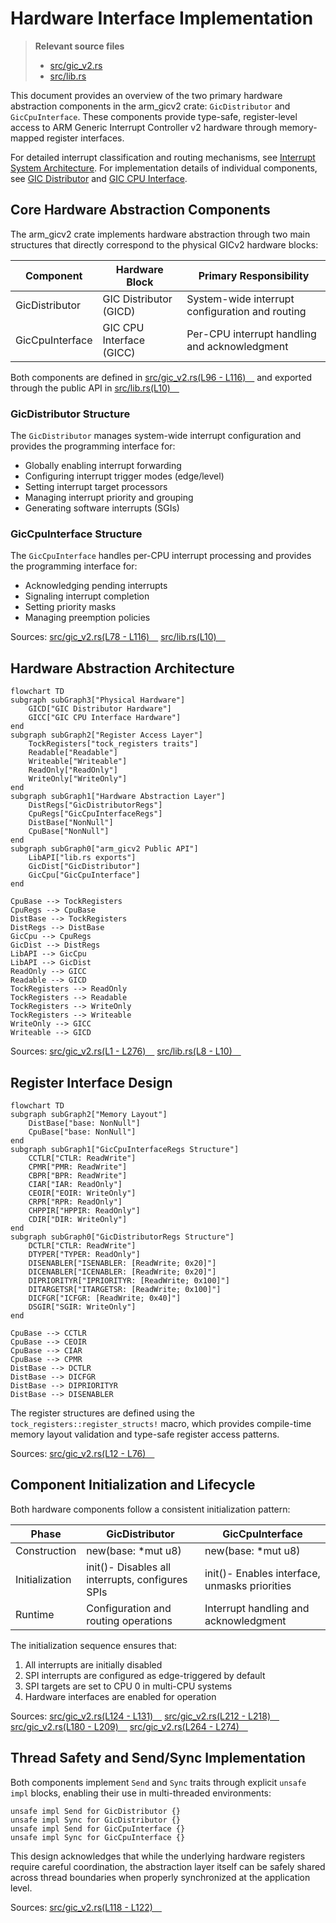 # Hardware Interface Implementation

> **Relevant source files**
> * [src/gic_v2.rs](https://github.com/arceos-org/arm_gicv2/blob/cf756f76/src/gic_v2.rs)
> * [src/lib.rs](https://github.com/arceos-org/arm_gicv2/blob/cf756f76/src/lib.rs)

This document provides an overview of the two primary hardware abstraction components in the arm_gicv2 crate: `GicDistributor` and `GicCpuInterface`. These components provide type-safe, register-level access to ARM Generic Interrupt Controller v2 hardware through memory-mapped register interfaces.

For detailed interrupt classification and routing mechanisms, see [Interrupt System Architecture](/arceos-org/arm_gicv2/2-interrupt-system-architecture). For implementation details of individual components, see [GIC Distributor](/arceos-org/arm_gicv2/3.1-gic-distributor) and [GIC CPU Interface](/arceos-org/arm_gicv2/3.2-gic-cpu-interface).

## Core Hardware Abstraction Components

The arm_gicv2 crate implements hardware abstraction through two main structures that directly correspond to the physical GICv2 hardware blocks:

|Component|Hardware Block|Primary Responsibility|
| --- | --- | --- |
|GicDistributor|GIC Distributor (GICD)|System-wide interrupt configuration and routing|
|GicCpuInterface|GIC CPU Interface (GICC)|Per-CPU interrupt handling and acknowledgment|

Both components are defined in [src/gic_v2.rs(L96 - L116)&emsp;](https://github.com/arceos-org/arm_gicv2/blob/cf756f76/src/gic_v2.rs#L96-L116) and exported through the public API in [src/lib.rs(L10)&emsp;](https://github.com/arceos-org/arm_gicv2/blob/cf756f76/src/lib.rs#L10-L10)

### GicDistributor Structure

The `GicDistributor` manages system-wide interrupt configuration and provides the programming interface for:

* Globally enabling interrupt forwarding
* Configuring interrupt trigger modes (edge/level)
* Setting interrupt target processors
* Managing interrupt priority and grouping
* Generating software interrupts (SGIs)

### GicCpuInterface Structure

The `GicCpuInterface` handles per-CPU interrupt processing and provides the programming interface for:

* Acknowledging pending interrupts
* Signaling interrupt completion
* Setting priority masks
* Managing preemption policies

Sources: [src/gic_v2.rs(L78 - L116)&emsp;](https://github.com/arceos-org/arm_gicv2/blob/cf756f76/src/gic_v2.rs#L78-L116) [src/lib.rs(L10)&emsp;](https://github.com/arceos-org/arm_gicv2/blob/cf756f76/src/lib.rs#L10-L10)

## Hardware Abstraction Architecture

```mermaid
flowchart TD
subgraph subGraph3["Physical Hardware"]
    GICD["GIC Distributor Hardware"]
    GICC["GIC CPU Interface Hardware"]
end
subgraph subGraph2["Register Access Layer"]
    TockRegisters["tock_registers traits"]
    Readable["Readable"]
    Writeable["Writeable"]
    ReadOnly["ReadOnly"]
    WriteOnly["WriteOnly"]
end
subgraph subGraph1["Hardware Abstraction Layer"]
    DistRegs["GicDistributorRegs"]
    CpuRegs["GicCpuInterfaceRegs"]
    DistBase["NonNull"]
    CpuBase["NonNull"]
end
subgraph subGraph0["arm_gicv2 Public API"]
    LibAPI["lib.rs exports"]
    GicDist["GicDistributor"]
    GicCpu["GicCpuInterface"]
end

CpuBase --> TockRegisters
CpuRegs --> CpuBase
DistBase --> TockRegisters
DistRegs --> DistBase
GicCpu --> CpuRegs
GicDist --> DistRegs
LibAPI --> GicCpu
LibAPI --> GicDist
ReadOnly --> GICC
Readable --> GICD
TockRegisters --> ReadOnly
TockRegisters --> Readable
TockRegisters --> WriteOnly
TockRegisters --> Writeable
WriteOnly --> GICC
Writeable --> GICD
```

Sources: [src/gic_v2.rs(L1 - L276)&emsp;](https://github.com/arceos-org/arm_gicv2/blob/cf756f76/src/gic_v2.rs#L1-L276) [src/lib.rs(L8 - L10)&emsp;](https://github.com/arceos-org/arm_gicv2/blob/cf756f76/src/lib.rs#L8-L10)

## Register Interface Design

```mermaid
flowchart TD
subgraph subGraph2["Memory Layout"]
    DistBase["base: NonNull"]
    CpuBase["base: NonNull"]
end
subgraph subGraph1["GicCpuInterfaceRegs Structure"]
    CCTLR["CTLR: ReadWrite"]
    CPMR["PMR: ReadWrite"]
    CBPR["BPR: ReadWrite"]
    CIAR["IAR: ReadOnly"]
    CEOIR["EOIR: WriteOnly"]
    CRPR["RPR: ReadOnly"]
    CHPPIR["HPPIR: ReadOnly"]
    CDIR["DIR: WriteOnly"]
end
subgraph subGraph0["GicDistributorRegs Structure"]
    DCTLR["CTLR: ReadWrite"]
    DTYPER["TYPER: ReadOnly"]
    DISENABLER["ISENABLER: [ReadWrite; 0x20]"]
    DICENABLER["ICENABLER: [ReadWrite; 0x20]"]
    DIPRIORITYR["IPRIORITYR: [ReadWrite; 0x100]"]
    DITARGETSR["ITARGETSR: [ReadWrite; 0x100]"]
    DICFGR["ICFGR: [ReadWrite; 0x40]"]
    DSGIR["SGIR: WriteOnly"]
end

CpuBase --> CCTLR
CpuBase --> CEOIR
CpuBase --> CIAR
CpuBase --> CPMR
DistBase --> DCTLR
DistBase --> DICFGR
DistBase --> DIPRIORITYR
DistBase --> DISENABLER
```

The register structures are defined using the `tock_registers::register_structs!` macro, which provides compile-time memory layout validation and type-safe register access patterns.

Sources: [src/gic_v2.rs(L12 - L76)&emsp;](https://github.com/arceos-org/arm_gicv2/blob/cf756f76/src/gic_v2.rs#L12-L76)

## Component Initialization and Lifecycle

Both hardware components follow a consistent initialization pattern:

|Phase|GicDistributor|GicCpuInterface|
| --- | --- | --- |
|Construction|new(base: *mut u8)|new(base: *mut u8)|
|Initialization|init()- Disables all interrupts, configures SPIs|init()- Enables interface, unmasks priorities|
|Runtime|Configuration and routing operations|Interrupt handling and acknowledgment|

The initialization sequence ensures that:

1. All interrupts are initially disabled
2. SPI interrupts are configured as edge-triggered by default
3. SPI targets are set to CPU 0 in multi-CPU systems
4. Hardware interfaces are enabled for operation

Sources: [src/gic_v2.rs(L124 - L131)&emsp;](https://github.com/arceos-org/arm_gicv2/blob/cf756f76/src/gic_v2.rs#L124-L131) [src/gic_v2.rs(L212 - L218)&emsp;](https://github.com/arceos-org/arm_gicv2/blob/cf756f76/src/gic_v2.rs#L212-L218) [src/gic_v2.rs(L180 - L209)&emsp;](https://github.com/arceos-org/arm_gicv2/blob/cf756f76/src/gic_v2.rs#L180-L209) [src/gic_v2.rs(L264 - L274)&emsp;](https://github.com/arceos-org/arm_gicv2/blob/cf756f76/src/gic_v2.rs#L264-L274)

## Thread Safety and Send/Sync Implementation

Both components implement `Send` and `Sync` traits through explicit `unsafe impl` blocks, enabling their use in multi-threaded environments:

```
unsafe impl Send for GicDistributor {}
unsafe impl Sync for GicDistributor {}
unsafe impl Send for GicCpuInterface {}
unsafe impl Sync for GicCpuInterface {}
```

This design acknowledges that while the underlying hardware registers require careful coordination, the abstraction layer itself can be safely shared across thread boundaries when properly synchronized at the application level.

Sources: [src/gic_v2.rs(L118 - L122)&emsp;](https://github.com/arceos-org/arm_gicv2/blob/cf756f76/src/gic_v2.rs#L118-L122)